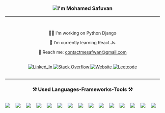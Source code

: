 <h3 align="center">
   <img src="https://readme-typing-svg.herokuapp.com/?font=Righteous&size=35&center=true&vCenter=true&width=500&height=70&duration=4000&lines=Hi+There!+👋;+I'm+Mohamed+Safuvan;" alt="I'm Mohamed Safuvan" />
</h3>

<hr/>
<br>

<div align="center">
    
   👨‍💻  I’m working on Python Django
    
   📖 I’m currently learning React Js
   
   📧 Reach me: contactmesafwan@gmail.com
   
</div>

<br>

<div align="center"> 
   <a href="https://safu-van.github.io/personal-site/" target="_blank">
      <img src="https://img.shields.io/badge/LinkedIn-0077B5?style=for-the-badge&logo=linkedin&logoColor=whitee" alt="Linked_In" />
   </a>
   <a href="https://stackoverflow.com/users/25677602/mohamed-safuvan" target="_blank">
      <img src="https://img.shields.io/badge/Stack%20Overflow-FE7A16?style=for-the-badge&logo=stackoverflow&logoColor=white" alt="Stack Overflow" />
   </a>
   <a href="https://safu-van.github.io/personal-site/" target="_blank">
      <img src="https://img.shields.io/badge/Website-DC143C?style=for-the-badge&logo=medium&logoColor=white" alt="Website" />
   </a>
   <a href="https://leetcode.com/u/safuvan_t/" target="_blank">
      <img src="https://img.shields.io/badge/LeetCode-FFA116?style=for-the-badge&logo=leetcode&logoColor=white" alt="Leetcode" />
   </a>
</div>

<br>
<hr/>

<h3 align="center" style="border:0;">⚒️ Used Languages-Frameworks-Tools ⚒️</h3>

<br/>

<div>
   <img src="https://img.shields.io/badge/Python-3776AB?style=for-the-badge&labelColor=white&logo=python&logoColor=3776AB" />&emsp;
   <img src="https://img.shields.io/badge/Javascript-F0DB4F?style=for-the-badge&labelColor=white&logo=javascript&logoColor=F0DB4F" />&emsp;
   <img src="https://img.shields.io/badge/C-A8B9CC?style=for-the-badge&labelColor=white&logo=c&logoColor=A8B9CC" />&emsp;
   <img src="https://img.shields.io/badge/HTML-E34F26?style=for-the-badge&labelColor=white&logo=html5&logoColor=E34F26" />&emsp;
   <img src="https://img.shields.io/badge/CSS-1572B6?style=for-the-badge&labelColor=white&logo=css3&logoColor=1572B6" />&emsp;
   <img src="https://img.shields.io/badge/Bootstrap-563D7C?style=for-the-badge&labelColor=white&logo=bootstrap&logoColor=563D7C" />&emsp;
   <img src="https://img.shields.io/badge/Tailwind_CSS-06B6D4?style=for-the-badge&labelColor=white&logo=tailwind-css&logoColor=06B6D4" />&emsp;
   <img src="https://img.shields.io/badge/React-61DAFB?style=for-the-badge&labelColor=white&logo=react&logoColor=61DAFB" />&emsp;
   <img src="https://img.shields.io/badge/Figma-F24E1E?style=for-the-badge&labelColor=white&logo=figma&logoColor=F24E1E" />&emsp;
   <img src="https://img.shields.io/badge/Django-092E20?style=for-the-badge&labelColor=white&logo=django&logoColor=092E20" />&emsp;
   <img src="https://img.shields.io/badge/PostgreSQL-4169E1?style=for-the-badge&labelColor=white&logo=postgresql&logoColor=4169E1" />&emsp;
   <img src="https://img.shields.io/badge/MongoDB-47A248?style=for-the-badge&labelColor=white&logo=mongodb&logoColor=47A248" />&emsp;
   <img src="https://img.shields.io/badge/AWS-232F3E?style=for-the-badge&labelColor=white&logo=amazon-aws&logoColor=FF9900" />&emsp;
   <img src="https://img.shields.io/badge/Git-F05032?style=for-the-badge&labelColor=white&logo=git&logoColor=F05032" />&emsp;
   <img src="https://img.shields.io/badge/Docker-2496ED?style=for-the-badge&labelColor=white&logo=docker&logoColor=2496ED" />&emsp;
</div>

<br/>
